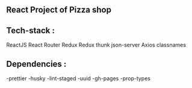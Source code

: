 ## React Project of Pizza shop

## Tech-stack :

ReactJS
React Router
Redux
Redux thunk
json-server
Axios
classnames


## Dependencies :
-prettier
-husky
-lint-staged
-uuid
-gh-pages
-prop-types

